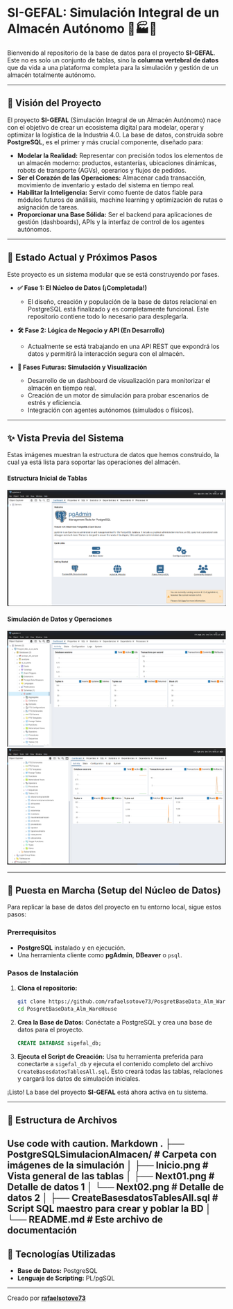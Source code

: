 # SI-GEFAL: Simulación Integral de un Almacén Autónomo 🤖🏭🚀

Bienvenido al repositorio de la base de datos para el proyecto **SI-GEFAL**. Este no es solo un conjunto de tablas, sino la **columna vertebral de datos** que da vida a una plataforma completa para la simulación y gestión de un almacén totalmente autónomo.

---

## 🌟 Visión del Proyecto

El proyecto **SI-GEFAL** (Simulación Integral de un Almacén Autónomo) nace con el objetivo de crear un ecosistema digital para modelar, operar y optimizar la logística de la Industria 4.0. La base de datos, construida sobre **PostgreSQL**, es el primer y más crucial componente, diseñado para:

*   **Modelar la Realidad:** Representar con precisión todos los elementos de un almacén moderno: productos, estanterías, ubicaciones dinámicas, robots de transporte (AGVs), operarios y flujos de pedidos.
*   **Ser el Corazón de las Operaciones:** Almacenar cada transacción, movimiento de inventario y estado del sistema en tiempo real.
*   **Habilitar la Inteligencia:** Servir como fuente de datos fiable para módulos futuros de análisis, machine learning y optimización de rutas o asignación de tareas.
*   **Proporcionar una Base Sólida:** Ser el backend para aplicaciones de gestión (dashboards), APIs y la interfaz de control de los agentes autónomos.

---

## 🚧 Estado Actual y Próximos Pasos

Este proyecto es un sistema modular que se está construyendo por fases.

*   **✅ Fase 1: El Núcleo de Datos (¡Completada!)**
    *   El diseño, creación y populación de la base de datos relacional en PostgreSQL está finalizado y es completamente funcional. Este repositorio contiene todo lo necesario para desplegarla.

*   **🛠️ Fase 2: Lógica de Negocio y API (En Desarrollo)**
    *   Actualmente se está trabajando en una API REST que expondrá los datos y permitirá la interacción segura con el almacén.

*   **🚀 Fases Futuras: Simulación y Visualización**
    *   Desarrollo de un dashboard de visualización para monitorizar el almacén en tiempo real.
    *   Creación de un motor de simulación para probar escenarios de estrés y eficiencia.
    *   Integración con agentes autónomos (simulados o físicos).

---

## ✨ Vista Previa del Sistema

Estas imágenes muestran la estructura de datos que hemos construido, la cual ya está lista para soportar las operaciones del almacén.

#### Estructura Inicial de Tablas
![Estructura Inicial de Tablas](PostgreSQLSimulacionAlmacen/Inicio.png)

#### Simulación de Datos y Operaciones
![Detalle de Datos 1](https://raw.githubusercontent.com/rafaelsotove73/PosgretBaseData_Alm_WareHouse/main/PostgreSQLSimulacionAlmacen/Next01.png)
![Detalle de Datos 2](PostgreSQLSimulacionAlmacen/Next02.png)

---

## 🚀 Puesta en Marcha (Setup del Núcleo de Datos)

Para replicar la base de datos del proyecto en tu entorno local, sigue estos pasos:

### Prerrequisitos
*   **PostgreSQL** instalado y en ejecución.
*   Una herramienta cliente como **pgAdmin**, **DBeaver** o `psql`.

### Pasos de Instalación
1.  **Clona el repositorio:**
    ```bash
    git clone https://github.com/rafaelsotove73/PosgretBaseData_Alm_WareHouse.git
    cd PosgretBaseData_Alm_WareHouse
    ```

2.  **Crea la Base de Datos:**
    Conéctate a PostgreSQL y crea una base de datos para el proyecto.
    ```sql
    CREATE DATABASE sigefal_db;
    ```

3.  **Ejecuta el Script de Creación:**
    Usa tu herramienta preferida para conectarte a `sigefal_db` y ejecuta el contenido completo del archivo `CreateBasesdatosTablesAll.sql`. Esto creará todas las tablas, relaciones y cargará los datos de simulación iniciales.

¡Listo! La base del proyecto **SI-GEFAL** está ahora activa en tu sistema.

---

## 📁 Estructura de Archivos
Use code with caution.
Markdown
.
├── PostgreSQLSimulacionAlmacen/ # Carpeta con imágenes de la simulación
│ ├── Inicio.png # Vista general de las tablas
│ ├── Next01.png # Detalle de datos 1
│ └── Next02.png # Detalle de datos 2
│
├── CreateBasesdatosTablesAll.sql # Script SQL maestro para crear y poblar la BD
│
└── README.md # Este archivo de documentación
---

## 🔧 Tecnologías Utilizadas

*   **Base de Datos:** PostgreSQL
*   **Lenguaje de Scripting:** PL/pgSQL

---
Creado por **[rafaelsotove73](https://github.com/rafaelsotove73)**
